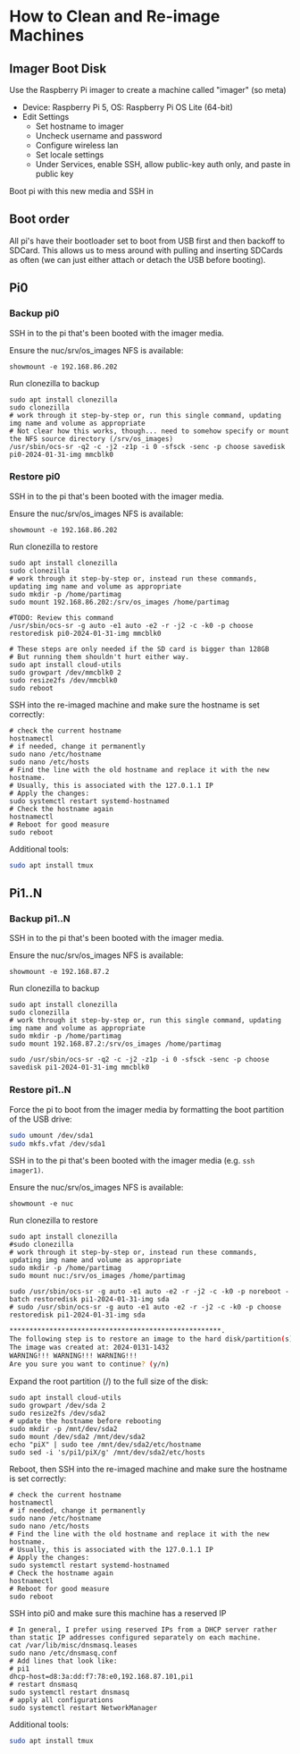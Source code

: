 # How to Clean and Re-image Machines

## Imager Boot Disk

Use the Raspberry Pi imager to create a machine called "imager" (so meta)

- Device: Raspberry Pi 5, OS: Raspberry Pi OS Lite (64-bit)
- Edit Settings
  - Set hostname to imager
  - Uncheck username and password
  - Configure wireless lan
  - Set locale settings
  - Under Services, enable SSH, allow public-key auth only, and paste in public key

Boot pi with this new media and SSH in

## Boot order

All pi's have their bootloader set to boot from USB first and then backoff to SDCard. This allows us to mess around with pulling and inserting SDCards as often (we can just either attach or detach the USB before booting).

## Pi0

### Backup pi0

SSH in to the pi that's been booted with the imager media.

Ensure the nuc/srv/os_images NFS is available:

```
showmount -e 192.168.86.202
```

Run clonezilla to backup

```
sudo apt install clonezilla
sudo clonezilla
# work through it step-by-step or, run this single command, updating img name and volume as appropriate
# Not clear how this works, though... need to somehow specify or mount the NFS source directory (/srv/os_images)
/usr/sbin/ocs-sr -q2 -c -j2 -z1p -i 0 -sfsck -senc -p choose savedisk pi0-2024-01-31-img mmcblk0
```

### Restore pi0

SSH in to the pi that's been booted with the imager media.

Ensure the nuc/srv/os_images NFS is available:

```
showmount -e 192.168.86.202
```

Run clonezilla to restore

```
sudo apt install clonezilla
sudo clonezilla
# work through it step-by-step or, instead run these commands, updating img name and volume as appropriate
sudo mkdir -p /home/partimag
sudo mount 192.168.86.202:/srv/os_images /home/partimag

#TODO: Review this command
/usr/sbin/ocs-sr -g auto -e1 auto -e2 -r -j2 -c -k0 -p choose restoredisk pi0-2024-01-31-img mmcblk0

# These steps are only needed if the SD card is bigger than 128GB
# But running them shouldn't hurt either way.
sudo apt install cloud-utils
sudo growpart /dev/mmcblk0 2
sudo resize2fs /dev/mmcblk0
sudo reboot
```

SSH into the re-imaged machine and make sure the hostname is set correctly:

```
# check the current hostname
hostnamectl
# if needed, change it permanently
sudo nano /etc/hostname
sudo nano /etc/hosts
# Find the line with the old hostname and replace it with the new hostname.
# Usually, this is associated with the 127.0.1.1 IP
# Apply the changes:
sudo systemctl restart systemd-hostnamed
# Check the hostname again
hostnamectl
# Reboot for good measure
sudo reboot
```

Additional tools:

```bash
sudo apt install tmux
```

## Pi1..N

### Backup pi1..N

SSH in to the pi that's been booted with the imager media.

Ensure the nuc/srv/os_images NFS is available:

```
showmount -e 192.168.87.2
```

Run clonezilla to backup

```
sudo apt install clonezilla
sudo clonezilla
# work through it step-by-step or, run this single command, updating img name and volume as appropriate
sudo mkdir -p /home/partimag
sudo mount 192.168.87.2:/srv/os_images /home/partimag

sudo /usr/sbin/ocs-sr -q2 -c -j2 -z1p -i 0 -sfsck -senc -p choose savedisk pi1-2024-01-31-img mmcblk0
```

### Restore pi1..N

Force the pi to boot from the imager media by formatting the boot partition of the USB drive:

```bash
sudo umount /dev/sda1
sudo mkfs.vfat /dev/sda1
```

SSH in to the pi that's been booted with the imager media (e.g. `ssh imager1)`.

Ensure the nuc/srv/os_images NFS is available:

```
showmount -e nuc
```

Run clonezilla to restore

```
sudo apt install clonezilla
#sudo clonezilla
# work through it step-by-step or, instead run these commands, updating img name and volume as appropriate
sudo mkdir -p /home/partimag
sudo mount nuc:/srv/os_images /home/partimag

sudo /usr/sbin/ocs-sr -g auto -e1 auto -e2 -r -j2 -c -k0 -p noreboot -batch restoredisk pi1-2024-01-31-img sda
# sudo /usr/sbin/ocs-sr -g auto -e1 auto -e2 -r -j2 -c -k0 -p choose restoredisk pi1-2024-01-31-img sda
```

```bash
*****************************************************.
The following step is to restore an image to the hard disk/partition(s) on this machine: "/tmp/pi1-2024-01-31-img-tmp-cnvted" -> "sda sda1 sda2"
The image was created at: 2024-0131-1432
WARNING!!! WARNING!!! WARNING!!!
Are you sure you want to continue? (y/n)
```

Expand the root partition (/) to the full size of the disk:

```
sudo apt install cloud-utils
sudo growpart /dev/sda 2
sudo resize2fs /dev/sda2
# update the hostname before rebooting
sudo mkdir -p /mnt/dev/sda2
sudo mount /dev/sda2 /mnt/dev/sda2
echo "piX" | sudo tee /mnt/dev/sda2/etc/hostname
sudo sed -i 's/pi1/piX/g' /mnt/dev/sda2/etc/hosts
```

Reboot, then SSH into the re-imaged machine and make sure the hostname is set correctly:

```
# check the current hostname
hostnamectl
# if needed, change it permanently
sudo nano /etc/hostname
sudo nano /etc/hosts
# Find the line with the old hostname and replace it with the new hostname.
# Usually, this is associated with the 127.0.1.1 IP
# Apply the changes:
sudo systemctl restart systemd-hostnamed
# Check the hostname again
hostnamectl
# Reboot for good measure
sudo reboot
```

SSH into pi0 and make sure this machine has a reserved IP

```
# In general, I prefer using reserved IPs from a DHCP server rather than static IP addresses configured separately on each machine.
cat /var/lib/misc/dnsmasq.leases
sudo nano /etc/dnsmasq.conf
# Add lines that look like:
# pi1
dhcp-host=d8:3a:dd:f7:78:e0,192.168.87.101,pi1
# restart dnsmasq
sudo systemctl restart dnsmasq
# apply all configurations
sudo systemctl restart NetworkManager
```

Additional tools:

```bash
sudo apt install tmux
```
